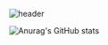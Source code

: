 ![header](https://capsule-render.vercel.app/api?type=veno&color=autor&height=300&section=header&text=Welcome!%JaeHwan's%GitHub&fontSize=60)

![Anurag's GitHub stats](https://github-readme-stats.vercel.app/api?username=rekindle402&show_icons=true&theme=gotham)
